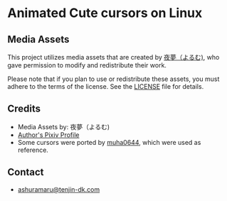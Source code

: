 # Animated Cute cursors on Linux

## Media Assets

This project utilizes media assets that are created by [夜夢（よるむ)](https://www.pixiv.net/en/users/345405), who gave permission to modify and redistribute their work.

Please note that if you plan to use or redistribute these assets, you must adhere to the terms of the license. See the [LICENSE](COPYING.CC-BY-NC-SA.4.0.md) file for details.

## Credits

- Media Assets by: 夜夢（よるむ)
- [Author's Pixiv Profile](https://www.pixiv.net/en/users/345405)
- Some cursors were ported by [muha0644](https://www.pling.com/u/muha0644), which were used as reference.
  
## Contact
- [ashuramaru@tenjin-dk.com](mailto:ashuramaru@tenjin-dk.com)

